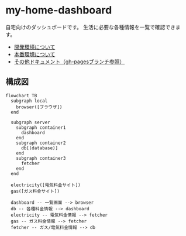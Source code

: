 # my-home-dashboard

自宅向けのダッシュボードです。
生活に必要な各種情報を一覧で確認できます。

- [開発環境について](docs/README_for_development.md)
- [本番環境について](docs/README_for_production.md)
- [その他ドキュメント（gh-pagesブランチ参照）](../gh-pages/)

## 構成図

```mermaid
flowchart TB
  subgraph local
    browser([ブラウザ])
  end

  subgraph server
    subgraph container1
      dashboard
    end
    subgraph container2
      db[(database)]
    end
    subgraph container3
      fetcher
    end
  end

  electricity([電気料金サイト])
  gas([ガス料金サイト])

  dashboard -- 一覧画面 --> browser
  db -- 各種料金情報 --> dashboard
  electricity -- 電気料金情報 --> fetcher
  gas -- ガス料金情報 --> fetcher
  fetcher -- ガス/電気料金情報 --> db
```
